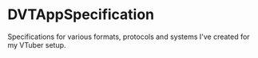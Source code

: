 # DVTAppSpecification
Specifications for various formats, protocols and systems I've created for my VTuber setup.
